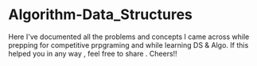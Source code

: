 # Algorithm-Data_Structures

Here I've documented all the problems and concepts I came across while prepping for competitive prpgraming and while learning DS & Algo.
If this helped you in any way , feel free to share . Cheers!!
